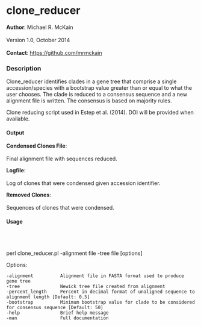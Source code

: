 clone_reducer
=============
<b>Author</b>: Michael R. McKain<br>
</br>
Version 1.0, October 2014
<br></br>
<b>Contact</b>: https://github.com/mrmckain
<h3>Description</h3>

Clone_reducer identifies clades in a gene tree that comprise a single accession/species with a bootstrap value greater than or equal to what the user chooses. The clade is reduced to a consensus sequence and a new alignment file is written. The consensus is based on majority rules.

Clone reducing script used in Estep et al. (2014). DOI will be provided when available.

<h4>Output</h4>

<b>Condensed Clones File</b>:<br></br>
	Final alignment file with sequences reduced.

<b>Logfile</b>:<br></br>
	Log of clones that were condensed given accession identifier.

<b>Removed Clones</b>:<br></br>
	Sequences of clones that were condensed.

<h4>Usage</h4><br></br>

perl clone_reducer.pl -alignment file -tree file [options] 

Options:

	-alignment 			Alignment file in FASTA format used to produce gene tree
	-tree 				Newick tree file created from alignment
	-percent_length 	Percent in decimal format of unaligned sequence to alignment length [Default: 0.5]
	-bootstrap 			Minimum bootstrap value for clade to be considered for consensus sequence [Default: 50]
	-help 				Brief help message
	-man 				Full documentation
